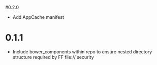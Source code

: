 #0.2.0
- Add AppCache manifest

# 0.1.1
- Include bower_components within repo to ensure nested directory structure required by FF file:// security
